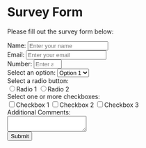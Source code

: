 <!DOCTYPE html>
<html lang="en">
    <head>
    <title>Survey Form</title>
    <link rel="stylesheet" href="styles.css">
  </head>
  <body>
    <h1 id="title">Survey Form</h1>
    <p id="description">Please fill out the survey form below:</p>
    <form id="survey-form">
      <label for="name" id="name-label">Name:</label>
      <input type="text" id="name" placeholder="Enter your name">
      <br>
      <label for="email" id="email-label">Email:</label>
      <input type="email" id="email" placeholder="Enter your email">
      <br>
      <label for="number" id="number-label">Number:</label>
      <input type="number" id="number" min="1" max="100" placeholder="Enter a number between 1 and 100">
      <br>
      <label for="dropdown" id="dropdown-label">Select an option:</label>
      <select id="dropdown">
        <option value="option1">Option 1</option>
        <option value="option2">Option 2</option>
      </select>
      <br>
      <label id="radio-label">Select a radio button:</label>
      <br>
      <input type="radio" name="radio-group" value="radio1">Radio 1
      <input type="radio" name="radio-group" value="radio2">Radio 2
      <br>
      <label id="checkbox-label">Select one or more checkboxes:</label>
      <br>
      <input type="checkbox" value="checkbox1">Checkbox 1
      <input type="checkbox" value="checkbox2">Checkbox 2
      <input type="checkbox" value="checkbox3">Checkbox 3
      <br>
      <label for="comments" id="comments-label">Additional Comments:</label>
      <br>
      <textarea id="comments"></textarea>
      <br>
      <button id="submit">Submit</button>
      </form>
      </body>
</html>
